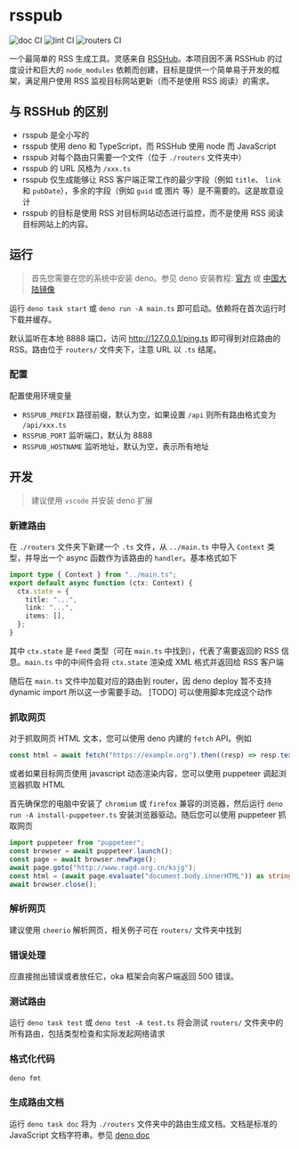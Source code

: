 # rsspub

![doc CI](https://github.com/heimoshuiyu/rsspub/actions/workflows/doc-website.yml/badge.svg)
![lint CI](https://github.com/heimoshuiyu/rsspub/actions/workflows/lint.yml/badge.svg)
![routers CI](https://github.com/heimoshuiyu/rsspub/actions/workflows/routers.yml/badge.svg)

一个最简单的 RSS 生成工具。灵感来自
[RSSHub](https://github.com/DIYgod/RSSHub)。本项目因不满 RSSHub
的过度设计和巨大的 `node_modules`
依赖而创建，目标是提供一个简单易于开发的框架，满足用户使用 RSS
监视目标网站更新（而不是使用 RSS 阅读）的需求。

## 与 RSSHub 的区别

- rsspub 是全小写的
- rsspub 使用 deno 和 TypeScript，而 RSSHub 使用 node 而 JavaScript
- rsspub 对每个路由只需要一个文件（位于 `./routers` 文件夹中）
- rsspub 的 URL 风格为 `/xxx.ts`
- rsspub 仅生成能够让 RSS 客户端正常工作的最少字段（例如 `title`、 `link` 和
  `pubDate`），多余的字段（例如 `guid` 或 图片 等）是不需要的。这是故意设计
- rsspub 的目标是使用 RSS 对目标网站动态进行监控，而不是使用 RSS
  阅读目标网站上的内容。

## 运行

> 首先您需要在您的系统中安装 deno。参见 deno 安装教程:
> [官方](https://deno.land/manual@v1.31.2/getting_started/installation) 或
> [中国大陆镜像](https://x.deno.js.cn/)

运行 `deno task start` 或 `deno run -A main.ts`
即可启动。依赖将在首次运行时下载并缓存。

默认监听在本地 8888 端口，访问 <http://127.0.0.1/ping.ts> 即可得到对应路由的
RSS。路由位于 `routers/` 文件夹下，注意 URL 以 `.ts` 结尾。

### 配置

配置使用环境变量

- `RSSPUB_PREFIX` 路径前缀，默认为空，如果设置 `/api` 则所有路由格式变为
  `/api/xxx.ts`
- `RSSPUB_PORT` 监听端口，默认为 8888
- `RSSPUB_HOSTNAME` 监听地址，默认为空，表示所有地址

## 开发

> 建议使用 `vscode` 并安装 deno 扩展

### 新建路由

在 `./routers` 文件夹下新建一个 `.ts` 文件，从 `../main.ts` 中导入 `Context`
类型，并导出一个 async 函数作为该路由的 `handler`。基本格式如下

```typescript
import type { Context } from "../main.ts";
export default async function (ctx: Context) {
  ctx.state = {
    title: "...",
    link: "...",
    items: [],
  };
}
```

其中 `ctx.state` 是 `Feed` 类型（可在 `main.ts` 中找到），代表了需要返回的 RSS
信息。`main.ts` 中的中间件会将 `ctx.state` 渲染成 XML 格式并返回给 RSS 客户端

随后在 `main.ts` 文件中加载对应的路由到 router，因 deno deploy 暂不支持 dynamic import 所以这一步需要手动。
[TODO] 可以使用脚本完成这个动作

### 抓取网页

对于抓取网页 HTML 文本，您可以使用 deno 内建的 `fetch` API。例如

```typescript
const html = await fetch("https://example.org").then((resp) => resp.text());
```

或者如果目标网页使用 javascript 动态渲染内容，您可以使用 puppeteer
调起浏览器抓取 HTML

首先确保您的电脑中安装了 `chromium` 或 `firefox` 兼容的浏览器，然后运行
`deno run -A install-puppeteer.ts` 安装浏览器驱动。随后您可以使用 puppeteer
抓取网页

```typescript
import puppeteer from "puppeteer";
const browser = await puppeteer.launch();
const page = await browser.newPage();
await page.goto("http://www.ragd.org.cn/ksjg");
const html = (await page.evaluate("document.body.innerHTML")) as string;
await browser.close();
```

### 解析网页

建议使用 `cheerio` 解析网页，相关例子可在 `routers/` 文件夹中找到

### 错误处理

应直接抛出错误或者放任它，oka 框架会向客户端返回 500 错误。

### 测试路由

运行 `deno task test` 或 `deno test -A test.ts` 将会测试 `routers/`
文件夹中的所有路由，包括类型检查和实际发起网络请求

### 格式化代码

```bash
deno fmt
```

### 生成路由文档

运行 `deno task doc` 将为 `./routers` 文件夹中的路由生成文档。文档是标准的
JavaScript 文档字符串。参见
[deno doc](https://deno.land/manual@v1.31.2/tools/documentation_generator)
